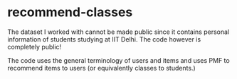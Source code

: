 recommend-classes
=================

The dataset I worked with cannot be made public since it contains personal information of students studying at IIT Delhi. The code however is completely public!

The code uses the general terminology of users and items and uses PMF to recommend items to users (or equivalently classes to students.)